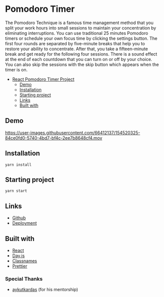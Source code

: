 # Pomodoro Timer

The Pomodoro Technique is a famous time management method that you split your work hours into small sessions to maintain your concentration by eliminating interruptions. You can use traditional 25 minutes Pomodoro timers or schedule your own focus time by clicking the settings button. The first four rounds are separated by five-minute breaks that help you to restore your ability to concentrate. After that, you take a fifteen-minute break and get ready for the following four sessions. There is a sound effect at the end of each countdown that you can turn on or off by your choice. You can also skip the sessions with the skip button which appears when the timer is on.

- [React Pomodoro Timer Project](#react-pomodoro-timer-project)
  - [Demo](#demo)
  - [Installation](#installation)
  - [Starting project](#starting-project)
  - [Links](#links)
  - [Built with](#built-with)

## Demo

https://user-images.githubusercontent.com/66412137/154520325-84ce0fd0-5740-4bd7-bf4c-2ee7b8648cf4.mov


## Installation

```
yarn install
```

## Starting project

```
yarn start
```

## Links

- [Github](https://github.com/gizemnkorkmaz/pomodoro-timer)
- [Deployment](https://pomodoro-timer-wine.vercel.app/)

## Built with

- [React](https://reactjs.org/)
- [Day.js](https://day.js.org/)
- [Classnames](https://github.com/JedWatson/classnames)
- [Prettier](https://prettier.io/)

### Special Thanks

- [aykutkardas](https://github.com/aykutkardas) (for his mentorship)
